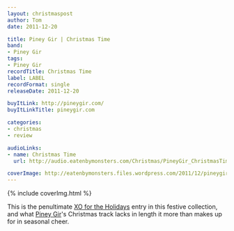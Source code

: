 ```yaml
---
layout: christmaspost
author: Tom
date: 2011-12-20

title: Piney Gir | Christmas Time
band:
- Piney Gir
tags:
- Piney Gir
recordTitle: Christmas Time
label: LABEL
recordFormat: single
releaseDate: 2011-12-20

buyItLink: http://pineygir.com/
buyItLinkTitle: pineygir.com

categories:
- christmas
- review

audioLinks:
- name: Christmas Time
  url: http://audio.eatenbymonsters.com/Christmas/PineyGir_ChristmasTime.mp3

coverImage: http://eatenbymonsters.files.wordpress.com/2011/12/pineygir.jpg
---
```


<div>{% include coverImg.html %}</div>

This is the penultimate [XO for the Holidays](http://www.xopublicity.com/xofortheholidays4.html) entry in this festive collection, and what [Piney Gir](http://pineygir.com/)'s Christmas track lacks in length it more than makes up for in seasonal cheer.

